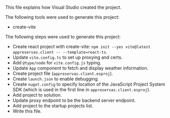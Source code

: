 This file explains how Visual Studio created the project.

The following tools were used to generate this project:
- create-vite

The following steps were used to generate this project:
- Create react project with create-vite: `npm init --yes vite@latest appreservas.client -- --template=react-ts`.
- Update `vite.config.ts` to set up proxying and certs.
- Add `@type/node` for `vite.config.js` typing.
- Update `App` component to fetch and display weather information.
- Create project file (`appreservas.client.esproj`).
- Create `launch.json` to enable debugging.
- Create `nuget.config` to specify location of the JavaScript Project System SDK (which is used in the first line in `appreservas.client.esproj`).
- Add project to solution.
- Update proxy endpoint to be the backend server endpoint.
- Add project to the startup projects list.
- Write this file.
